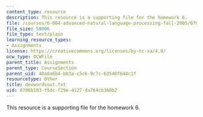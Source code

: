 ```yaml
---
content_type: resource
description: This resource is a supporting file for the homework 6.
file: /courses/6-864-advanced-natural-language-processing-fall-2005/0706b103f5dcf29e4127da764cb360b2_devwordsout.txt
file_size: 58006
file_type: text/plain
learning_resource_types:
- Assignments
license: https://creativecommons.org/licenses/by-nc-sa/4.0/
ocw_type: OCWFile
parent_title: Assignments
parent_type: CourseSection
parent_uid: 48a8a6b4-bb3a-c5c6-9c7c-63540f644c1f
resourcetype: Other
title: devwordsout.txt
uid: 0706b103-f5dc-f29e-4127-da764cb360b2
---
```

This resource is a supporting file for the homework 6.